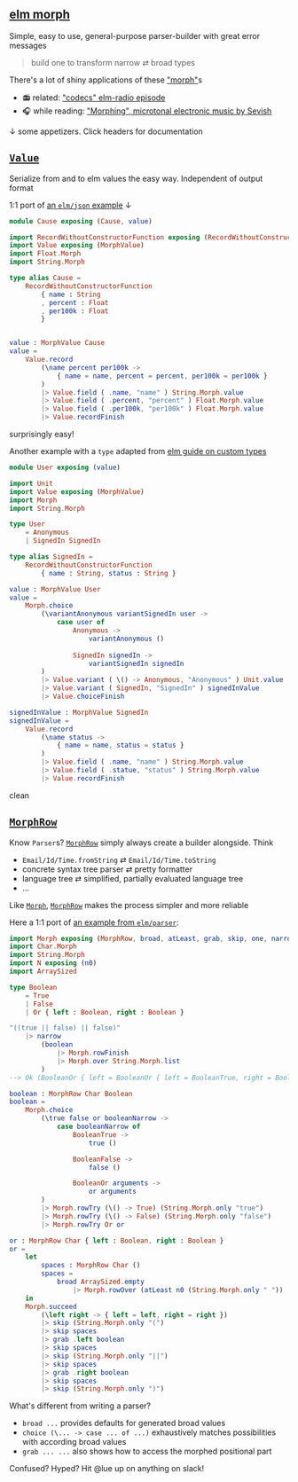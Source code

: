 ## [elm morph](https://dark.elm.dmy.fr/packages/lue-bird/elm-morph/latest/)

Simple, easy to use, general-purpose parser-builder with great error messages

> build one to transform narrow ⇄ broad types

There's a lot of shiny applications of these ["morph"](Morph)s

  - 📻 related: ["codecs" elm-radio episode](https://elm-radio.com/episode/codecs/)
  - 🎧 while reading: ["Morphing", microtonal electronic music by Sevish](https://youtu.be/J-JZhCWsk3M?t=1702)

↓ some appetizers. Click headers for documentation

## [`Value`](Value)

Serialize from and to elm values the easy way.
Independent of output format

1:1 port of [an `elm/json` example](https://dark.elm.dmy.fr/packages/elm/json/latest/) ↓

```elm
module Cause exposing (Cause, value)

import RecordWithoutConstructorFunction exposing (RecordWithoutConstructorFunction)
import Value exposing (MorphValue)
import Float.Morph
import String.Morph

type alias Cause =
    RecordWithoutConstructorFunction
        { name : String
        , percent : Float
        , per100k : Float
        }


value : MorphValue Cause
value =
    Value.record
        (\name percent per100k ->
            { name = name, percent = percent, per100k = per100k }
        )
        |> Value.field ( .name, "name" ) String.Morph.value
        |> Value.field ( .percent, "percent" ) Float.Morph.value
        |> Value.field ( .per100k, "per100k" ) Float.Morph.value
        |> Value.recordFinish
```
surprisingly easy!

Another example with a `type` adapted from [elm guide on custom types](https://guide.elm-lang.org/types/custom_types.html)
```elm
module User exposing (value)

import Unit
import Value exposing (MorphValue)
import Morph
import String.Morph

type User
    = Anonymous
    | SignedIn SignedIn

type alias SignedIn =
    RecordWithoutConstructorFunction
        { name : String, status : String }

value : MorphValue User
value =
    Morph.choice
        (\variantAnonymous variantSignedIn user ->
            case user of
                Anonymous ->
                    variantAnonymous ()
                
                SignedIn signedIn ->
                    variantSignedIn signedIn
        )
        |> Value.variant ( \() -> Anonymous, "Anonymous" ) Unit.value
        |> Value.variant ( SignedIn, "SignedIn" ) signedInValue
        |> Value.choiceFinish

signedInValue : MorphValue SignedIn
signedInValue =
    Value.record
        (\name status ->
            { name = name, status = status }
        )
        |> Value.field ( .name, "name" ) String.Morph.value
        |> Value.field ( .statue, "status" ) String.Morph.value
        |> Value.recordFinish
```
clean

## [`MorphRow`](Morph#MorphRow)

Know `Parser`s? [`MorphRow`](Morph#MorphRow) simply always create a builder alongside. Think

  - `Email/Id/Time.fromString` ⇄ `Email/Id/Time.toString`
  - concrete syntax tree parser ⇄ pretty formatter
  - language tree ⇄ simplified, partially evaluated language tree
  - ...

Like [`Morph`](Morph#Morph), [`MorphRow`](Morph#MorphRow) makes the process simpler and more reliable

Here a 1:1 port of [an example from `elm/parser`](https://dark.elm.dmy.fr/packages/elm/parser/latest/Parser#lazy):
```elm
import Morph exposing (MorphRow, broad, atLeast, grab, skip, one, narrow)
import Char.Morph
import String.Morph
import N exposing (n0)
import ArraySized

type Boolean
    = True
    | False
    | Or { left : Boolean, right : Boolean }

"((true || false) || false)"
    |> narrow
        (boolean
            |> Morph.rowFinish
            |> Morph.over String.Morph.list
        )
--> Ok (BooleanOr { left = BooleanOr { left = BooleanTrue, right = BooleanFalse }, right = BooleanFalse })

boolean : MorphRow Char Boolean
boolean =
    Morph.choice
        (\true false or booleanNarrow ->
            case booleanNarrow of
                BooleanTrue ->
                    true ()

                BooleanFalse ->
                    false ()

                BooleanOr arguments ->
                    or arguments
        )
        |> Morph.rowTry (\() -> True) (String.Morph.only "true")
        |> Morph.rowTry (\() -> False) (String.Morph.only "false")
        |> Morph.rowTry Or or

or : MorphRow Char { left : Boolean, right : Boolean }
or =
    let 
        spaces : MorphRow Char ()
        spaces =
            broad ArraySized.empty
                |> Morph.rowOver (atLeast n0 (String.Morph.only " "))
    in
    Morph.succeed
        (\left right -> { left = left, right = right })
        |> skip (String.Morph.only "(")
        |> skip spaces
        |> grab .left boolean
        |> skip spaces
        |> skip (String.Morph.only "||")
        |> skip spaces
        |> grab .right boolean
        |> skip spaces
        |> skip (String.Morph.only ")")
```
What's different from writing a parser?

  - `broad ...` provides defaults for generated broad values
  - `choice (\... -> case ... of ...)` exhaustively matches possibilities with according broad values
  - `grab ... ...` also shows how to access the morphed positional part

Confused? Hyped? Hit @lue up on anything on slack!
